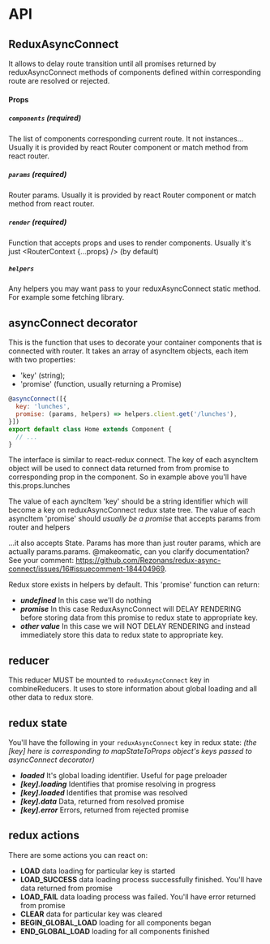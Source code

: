 API
============

## ReduxAsyncConnect
It allows to delay route transition until all promises returned by reduxAsyncConnect methods of components defined within corresponding route are resolved or rejected.

#### Props
##### `components` (required)
The list of components corresponding current route. It not instances...
Usually it is provided by react Router component or match method from react router.

##### `params` (required)
Router params.
Usually it is provided by react Router component or match method from react router.

##### `render` (required)
Function that accepts props and uses to render components.
Usually it's just <RouterContext {...props} /> (by default)

##### `helpers`
Any helpers you may want pass to your reduxAsyncConnect static method.
For example some fetching library.

## asyncConnect decorator
This is the function that uses to decorate your container components that is connected with router.
It takes an array of asyncItem objects, each item with two properties:

-  'key'  (string); 
-  'promise' (function, usually returning a Promise)

```js
@asyncConnect([{
  key: 'lunches',
  promise: (params, helpers) => helpers.client.get('/lunches'),
}])
export default class Home extends Component {
  // ...
}
```

The interface is similar to react-redux connect. The key of each asyncItem object will be used to connect data returned from from promise to corresponding prop in the component.
So in example above you'll have this.props.lunches

The value of each ayncItem 'key' should be a string identifier which will become a key on reduxAsyncConnect redux state tree.
The value of each asyncItem 'promise' should *usually be a promise* that accepts params from router and helpers

...it also accepts State. Params has more than just router params, which are actually params.params. @makeomatic, can you clarify documentation? See your comment: https://github.com/Rezonans/redux-async-connect/issues/16#issuecomment-184404969.

Redux store exists in helpers by default.
This 'promise' function can return:
- _**undefined**_ In this case we'll do nothing
- _**promise**_ In this case ReduxAsyncConnect will DELAY RENDERING before storing data from this promise to redux state to appropriate key.
- _**other value**_ In this case we will NOT DELAY RENDERING and instead immediately store this data to redux state to appropriate key.

## reducer
This reducer MUST be mounted to `reduxAsyncConnect` key in combineReducers.
It uses to store information about global loading and all other data to redux store.

## redux state
You'll have the following in your `reduxAsyncConnect` key in redux state:
_(the [key] here is corresponding to mapStateToProps object's keys passed to asyncConnect decorator)_

- _**loaded**_ It's global loading identifier. Useful for page preloader
- _**[key].loading**_ Identifies that promise resolving in progress
- _**[key].loaded**_ Identifies that promise was resolved
- _**[key].data**_ Data, returned from resolved promise
- _**[key].error**_ Errors, returned from rejected promise

## redux actions
There are some actions you can react on:
- **LOAD** data loading for particular key is started
- **LOAD_SUCCESS** data loading process successfully finished. You'll have data returned from promise
- **LOAD_FAIL** data loading process was failed. You'll have error returned from promise
- **CLEAR** data for particular key was cleared
- **BEGIN_GLOBAL_LOAD** loading for all components began
- **END_GLOBAL_LOAD** loading for all components finished
